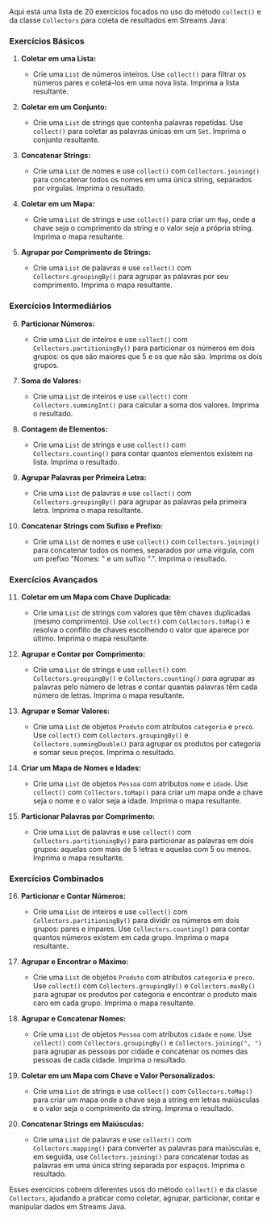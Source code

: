 Aqui está uma lista de 20 exercícios focados no uso do método `collect()` e da classe `Collectors` para coleta de
resultados em Streams Java:

### Exercícios Básicos

1. **Coletar em uma Lista:**
    - Crie uma `List` de números inteiros. Use `collect()` para filtrar os números pares e coletá-los em uma nova lista.
      Imprima a lista resultante.

2. **Coletar em um Conjunto:**
    - Crie uma `List` de strings que contenha palavras repetidas. Use `collect()` para coletar as palavras únicas em
      um `Set`. Imprima o conjunto resultante.

3. **Concatenar Strings:**
    - Crie uma `List` de nomes e use `collect()` com `Collectors.joining()` para concatenar todos os nomes em uma única
      string, separados por vírgulas. Imprima o resultado.

4. **Coletar em um Mapa:**
    - Crie uma `List` de strings e use `collect()` para criar um `Map`, onde a chave seja o comprimento da string e o
      valor seja a própria string. Imprima o mapa resultante.

5. **Agrupar por Comprimento de Strings:**
    - Crie uma `List` de palavras e use `collect()` com `Collectors.groupingBy()` para agrupar as palavras por seu
      comprimento. Imprima o mapa resultante.

### Exercícios Intermediários

6. **Particionar Números:**
    - Crie uma `List` de inteiros e use `collect()` com `Collectors.partitioningBy()` para particionar os números em
      dois grupos: os que são maiores que 5 e os que não são. Imprima os dois grupos.

7. **Soma de Valores:**
    - Crie uma `List` de inteiros e use `collect()` com `Collectors.summingInt()` para calcular a soma dos valores.
      Imprima o resultado.

8. **Contagem de Elementos:**
    - Crie uma `List` de strings e use `collect()` com `Collectors.counting()` para contar quantos elementos existem na
      lista. Imprima o resultado.

9. **Agrupar Palavras por Primeira Letra:**
    - Crie uma `List` de palavras e use `collect()` com `Collectors.groupingBy()` para agrupar as palavras pela primeira
      letra. Imprima o mapa resultante.

10. **Concatenar Strings com Sufixo e Prefixo:**
    - Crie uma `List` de nomes e use `collect()` com `Collectors.joining()` para concatenar todos os nomes, separados
      por uma vírgula, com um prefixo "Nomes: " e um sufixo ".". Imprima o resultado.

### Exercícios Avançados

11. **Coletar em um Mapa com Chave Duplicada:**
    - Crie uma `List` de strings com valores que têm chaves duplicadas (mesmo comprimento). Use `collect()`
      com `Collectors.toMap()` e resolva o conflito de chaves escolhendo o valor que aparece por último. Imprima o mapa
      resultante.

12. **Agrupar e Contar por Comprimento:**
    - Crie uma `List` de strings e use `collect()` com `Collectors.groupingBy()` e `Collectors.counting()` para agrupar
      as palavras pelo número de letras e contar quantas palavras têm cada número de letras. Imprima o mapa resultante.

13. **Agrupar e Somar Valores:**
    - Crie uma `List` de objetos `Produto` com atributos `categoria` e `preco`. Use `collect()`
      com `Collectors.groupingBy()` e `Collectors.summingDouble()` para agrupar os produtos por categoria e somar seus
      preços. Imprima o resultado.

14. **Criar um Mapa de Nomes e Idades:**
    - Crie uma `List` de objetos `Pessoa` com atributos `nome` e `idade`. Use `collect()` com `Collectors.toMap()` para
      criar um mapa onde a chave seja o nome e o valor seja a idade. Imprima o mapa resultante.

15. **Particionar Palavras por Comprimento:**
    - Crie uma `List` de palavras e use `collect()` com `Collectors.partitioningBy()` para particionar as palavras em
      dois grupos: aquelas com mais de 5 letras e aquelas com 5 ou menos. Imprima o mapa resultante.

### Exercícios Combinados

16. **Particionar e Contar Números:**
    - Crie uma `List` de inteiros e use `collect()` com `Collectors.partitioningBy()` para dividir os números em dois
      grupos: pares e ímpares. Use `Collectors.counting()` para contar quantos números existem em cada grupo. Imprima o
      mapa resultante.

17. **Agrupar e Encontrar o Máximo:**
    - Crie uma `List` de objetos `Produto` com atributos `categoria` e `preco`. Use `collect()`
      com `Collectors.groupingBy()` e `Collectors.maxBy()` para agrupar os produtos por categoria e encontrar o produto
      mais caro em cada grupo. Imprima o mapa resultante.

18. **Agrupar e Concatenar Nomes:**
    - Crie uma `List` de objetos `Pessoa` com atributos `cidade` e `nome`. Use `collect()` com `Collectors.groupingBy()`
      e `Collectors.joining(", ")` para agrupar as pessoas por cidade e concatenar os nomes das pessoas de cada cidade.
      Imprima o resultado.

19. **Coletar em um Mapa com Chave e Valor Personalizados:**
    - Crie uma `List` de strings e use `collect()` com `Collectors.toMap()` para criar um mapa onde a chave seja a
      string em letras maiúsculas e o valor seja o comprimento da string. Imprima o resultado.

20. **Concatenar Strings em Maiúsculas:**
    - Crie uma `List` de palavras e use `collect()` com `Collectors.mapping()` para converter as palavras para
      maiúsculas e, em seguida, use `Collectors.joining()` para concatenar todas as palavras em uma única string
      separada por espaços. Imprima o resultado.

Esses exercícios cobrem diferentes usos do método `collect()` e da classe `Collectors`, ajudando a praticar como
coletar, agrupar, particionar, contar e manipular dados em Streams Java.